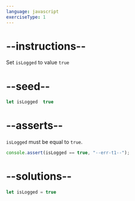 ```yaml
---
language: javascript
exerciseType: 1
---
```


# --instructions--

Set `isLogged` to value `true`

# --seed--

```javascript
let isLogged  true
```

# --asserts--

`isLogged` must be equal to `true`.

```javascript
console.assert(isLogged == true, "--err-t1--");
```

# --solutions--

```javascript
let isLogged = true
```
